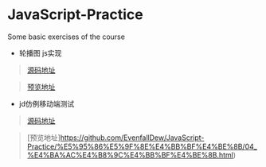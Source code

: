 # JavaScript-Practice
Some basic exercises of the course

* 轮播图 js实现
> [源码地址](https://github.com/EvenfallDew/JavaScript-Practice/tree/main/%E8%BD%AE%E6%92%AD%E5%9B%BE_js%E5%AE%9E%E7%8E%B0)

> [预览地址](https://evenfalldew.github.io/JavaScript-Practice/%E8%BD%AE%E6%92%AD%E5%9B%BE_js%E5%AE%9E%E7%8E%B0/01.html)

* jd仿例移动端测试
> [源码地址](https://github.com/EvenfallDew/JavaScript-Practice/tree/main/%E5%95%86%E5%9F%8E%E4%BB%BF%E4%BE%8B)

> [预览地址]https://github.com/EvenfallDew/JavaScript-Practice/%E5%95%86%E5%9F%8E%E4%BB%BF%E4%BE%8B/04_%E4%BA%AC%E4%B8%9C%E4%BB%BF%E4%BE%8B.html)
